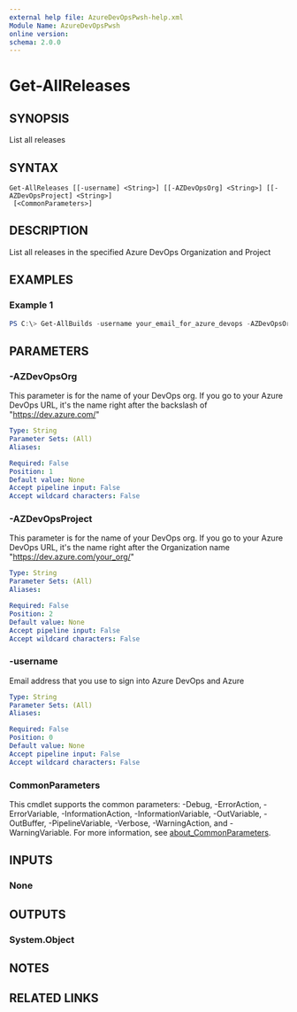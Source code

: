 ```yaml
---
external help file: AzureDevOpsPwsh-help.xml
Module Name: AzureDevOpsPwsh
online version:
schema: 2.0.0
---
```


# Get-AllReleases

## SYNOPSIS
List all releases

## SYNTAX

```
Get-AllReleases [[-username] <String>] [[-AZDevOpsOrg] <String>] [[-AZDevOpsProject] <String>]
 [<CommonParameters>]
```

## DESCRIPTION
List all releases in the specified Azure DevOps Organization and Project

## EXAMPLES

### Example 1
```powershell
PS C:\> Get-AllBuilds -username your_email_for_azure_devops -AZDevOpsOrg devops_org_name -AZDevOpsProject devops_project_name
```

## PARAMETERS

### -AZDevOpsOrg
This parameter is for the name of your DevOps org. If you go to your Azure DevOps URL, it's the name right after the backslash of "https://dev.azure.com/"

```yaml
Type: String
Parameter Sets: (All)
Aliases:

Required: False
Position: 1
Default value: None
Accept pipeline input: False
Accept wildcard characters: False
```

### -AZDevOpsProject
This parameter is for the name of your DevOps org. If you go to your Azure DevOps URL, it's the name right after the Organization name "https://dev.azure.com/your_org/"

```yaml
Type: String
Parameter Sets: (All)
Aliases:

Required: False
Position: 2
Default value: None
Accept pipeline input: False
Accept wildcard characters: False
```

### -username
Email address that you use to sign into Azure DevOps and Azure

```yaml
Type: String
Parameter Sets: (All)
Aliases:

Required: False
Position: 0
Default value: None
Accept pipeline input: False
Accept wildcard characters: False
```

### CommonParameters
This cmdlet supports the common parameters: -Debug, -ErrorAction, -ErrorVariable, -InformationAction, -InformationVariable, -OutVariable, -OutBuffer, -PipelineVariable, -Verbose, -WarningAction, and -WarningVariable. For more information, see [about_CommonParameters](http://go.microsoft.com/fwlink/?LinkID=113216).

## INPUTS

### None

## OUTPUTS

### System.Object
## NOTES

## RELATED LINKS
